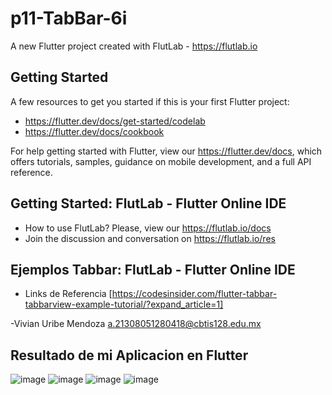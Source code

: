 # p11-TabBar-6i

A new Flutter project created with FlutLab - https://flutlab.io

## Getting Started

A few resources to get you started if this is your first Flutter project:

- https://flutter.dev/docs/get-started/codelab
- https://flutter.dev/docs/cookbook

For help getting started with Flutter, view our
https://flutter.dev/docs, which offers tutorials,
samples, guidance on mobile development, and a full API reference.

## Getting Started: FlutLab - Flutter Online IDE

- How to use FlutLab? Please, view our https://flutlab.io/docs
- Join the discussion and conversation on https://flutlab.io/res

## Ejemplos Tabbar: FlutLab - Flutter Online IDE

- Links de Referencia [https://codesinsider.com/flutter-tabbar-tabbarview-example-tutorial/?expand_article=1]

-Vivian Uribe Mendoza a.21308051280418@cbtis128.edu.mx

## Resultado de mi Aplicacion en Flutter

![image](https://github.com/UribeV128/p11-tabbar-6I/assets/143779478/7fe29dac-237b-46f0-954f-b68d489c4251)
![image](https://github.com/UribeV128/p11-tabbar-6I/assets/143779478/a9340119-5481-4599-81d1-a6c13e02691f)
![image](https://github.com/UribeV128/p11-tabbar-6I/assets/143779478/d7733122-c7ed-4ccb-aa09-52ccadcdab8d)
![image](https://github.com/UribeV128/p11-tabbar-6I/assets/143779478/8cec1c63-ceff-4365-9a92-3538551301ae)





